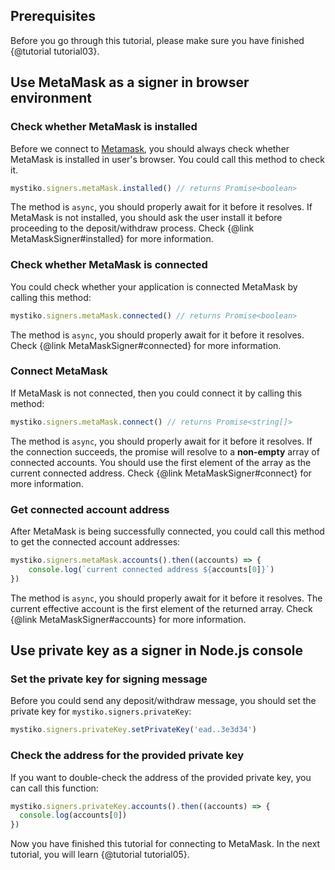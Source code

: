 ## Prerequisites
Before you go through this tutorial, please make sure you have finished {@tutorial tutorial03}.

## Use MetaMask as a signer in browser environment
### Check whether MetaMask is installed
Before we connect to [Metamask](https://metamask.io), you should always check whether MetaMask is installed
in user's browser. You could call this method to check it.

```javascript
mystiko.signers.metaMask.installed() // returns Promise<boolean>
```

The method is `async`, you should properly await for it before it resolves.
If MetaMask is not installed, you should ask the user install it before proceeding to the deposit/withdraw process.
Check {@link MetaMaskSigner#installed} for more information.

### Check whether MetaMask is connected
You could check whether your application is connected MetaMask by calling this method:

```javascript
mystiko.signers.metaMask.connected() // returns Promise<boolean>
```

The method is `async`, you should properly await for it before it resolves.
Check {@link MetaMaskSigner#connected} for more information.

### Connect MetaMask
If MetaMask is not connected, then you could connect it by calling this method:

```javascript
mystiko.signers.metaMask.connect() // returns Promise<string[]>
```

The method is `async`, you should properly await for it before it resolves.
If the connection succeeds, the promise will resolve to a **non-empty** array of connected accounts.
You should use the first element of the array as the current connected address.
Check {@link MetaMaskSigner#connect} for more information.

### Get connected account address
After MetaMask is being successfully connected, you could call this method to get the connected account addresses:

```javascript
mystiko.signers.metaMask.accounts().then((accounts) => {
    console.log(`current connected address ${accounts[0]}`)
})
```

The method is `async`, you should properly await for it before it resolves.
The current effective account is the first element of the returned array.
Check {@link MetaMaskSigner#accounts} for more information.

## Use private key as a signer in Node.js console
### Set the private key for signing message
Before you could send any deposit/withdraw message, you should set the private key for `mystiko.signers.privateKey`:

```javascript
mystiko.signers.privateKey.setPrivateKey('ead..3e3d34')
```

### Check the address for the provided private key
If you want to double-check the address of the provided private key, you can call this function:

```javascript
mystiko.signers.privateKey.accounts().then((accounts) => {
  console.log(accounts[0])
})
```

Now you have finished this tutorial for connecting to MetaMask. In the next tutorial,
you will learn {@tutorial tutorial05}.
